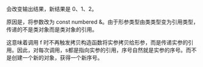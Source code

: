 会改变输出结果，新结果是 0、1、2。

原因是，将参数改为 const numbered &。由于形参类型由类类型变为引用类型，传递的不是类对象而是类对象的引用。

这意味着调用 f 时不再触发拷贝构造函数将实参拷贝给形参，而是传递实参的引用。因此，对每次调用，s都是指向实参的引用，序号自然就是实参的序号。而不是创建一个新的对象，获得一个新序号。